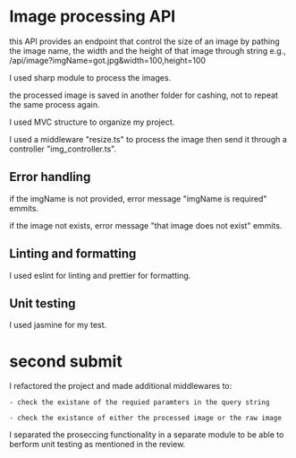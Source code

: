 # Image processing API

this API provides an endpoint that control the size of an image by pathing the image name, the width and the height of that image through string
e.g., /api/image?imgName=got.jpg&width=100,height=100

I used sharp module to process the images.

the processed image is saved in another folder for cashing, not to repeat the same process again.

I used MVC structure to organize my project.

I used a middleware "resize.ts" to process the image then send it through a controller "img_controller.ts".

## Error handling

if the imgName is not provided, error message "imgName is required" emmits.

if the image not exists, error message "that image does not exist" emmits.

## Linting and formatting

I used eslint for linting and prettier for formatting.

## Unit testing

I used jasmine for my test.

# second submit

I refactored the project and made additional middlewares to:

    - check the existane of the requied paramters in the query string

    - check the existance of either the processed image or the raw image

I separated the proseccing functionality in a separate module to be able to berform unit testing as mentioned in the review.
